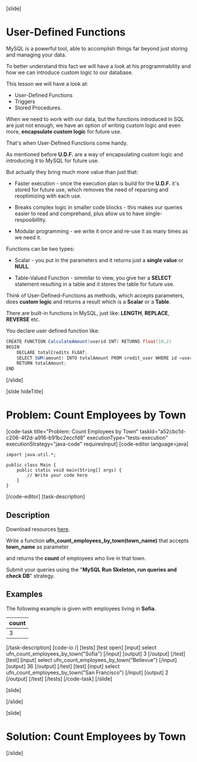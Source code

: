 [slide]

# User-Defined Functions

MySQL is a powerful tool, able to accomplish things far beyond just storing and managing your data.

To better understand this fact we will have a look at his programmability and how we can introduce custom logic to our database.

This lesson we will have a look at: 

- User-Defined Functions
- Triggers
- Stored Procedures.

When we need to work with our data, but the functions introduced in SQL are just not enough, we have an option of writing custom logic and even more, **encapsulate custom logic** for future use.

That's when User-Defined Functions come handy.

As mentioned before **U.D.F.** are a way of encapsulating custom logic and introducing it to MySQL for future use.

But actually they bring much more value than just that:

- Faster execution - once the execution plan is build for the **U.D.F.** it's stored for future use, which removes the need of reparsing and reoptimizing with each use.

- Breaks complex logic in smaller code blocks - this makes our queries easier to read and comprehand, plus allow us to have single-resposibillity.

- Modular programming - we write it once and re-use it as many times as we need it.

Functions can be two types: 

- Scalar - you put in the parameters and it returns just a **single value** or **NULL**.

- Table-Valued Function - simmilar to view, you give her a **SELECT** statement resulting in a table and it stores the table for future use.

Think of User-Defined-Functions as methods, which accepts parameters, does **custom logic** and returns a result which is a **Scalar** or a **Table**.

There are built-in functions in MySQL, just like: **LENGTH**, **REPLACE**, **REVERSE** etc.

You declare user defined function like:

```java
CREATE FUNCTION CalculateAmount(userid INT) RETURNS float(10,2)                 //Here we declare that we want to create a function, it's parameters and return type.
BEGIN                                                                           //We always set the begining of a function.
    DECLARE totalCredits FLOAT;
    SELECT SUM(amount) INTO totalAmount FROM credit_user WHERE id =userid;      //Logic...
    RETURN totalAmount;
END                                                                             //End the function.
```
[/slide]

[slide hideTitle]
# Problem: Count Employees by Town
[code-task title="Problem: Count Employees by Town" taskId="a52cbc1d-c206-4f2d-a916-b91bc2eccfd8" executionType="tests-execution" executionStrategy="java-code" requiresInput]
[code-editor language=java]
```
import java.util.*;

public class Main {
    public static void main(String[] args) {
        // Write your code here
    }
}
```
[/code-editor]
[task-description]
## Description

Download resources [here](https://mega.nz/file/PIJXWaRZ#s4x7gN5hOng6QXNw60Ku2COWk__M8X4zWFa5GtDYpjY).

Write a function **ufn_count_employees_by_town(town_name)** that accepts **town_name** as parameter

and returns the **count** of employees who live in that town.

Submit your queries using the "**MySQL Run Skeleton, run queries and check DB**" strategy.

## Examples

The following example is given with employees living in **Sofia**.

| **count** |
| --- |
| 3 |


[/task-description]
[code-io /]
[tests]
[test open]
[input]
select ufn_count_employees_by_town("Sofia")
[/input]
[output]
3
[/output]
[/test]
[test]
[input]
select ufn_count_employees_by_town("Bellevue")
[/input]
[output]
36
[/output]
[/test]
[test]
[input]
select ufn_count_employees_by_town("San Francisco")
[/input]
[output]
2
[/output]
[/test]
[/tests]
[/code-task]
[/slide]

[slide]

[/slide]

[slide]

# Solution: Count Employees by Town

[/slide]
